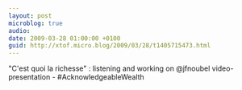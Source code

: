 ```yaml
---
layout: post
microblog: true
audio: 
date: 2009-03-28 01:00:00 +0100
guid: http://xtof.micro.blog/2009/03/28/t1405715473.html
---
```

"C'est quoi la richesse" : listening and working on @jfnoubel video-presentation - #AcknowledgeableWealth
